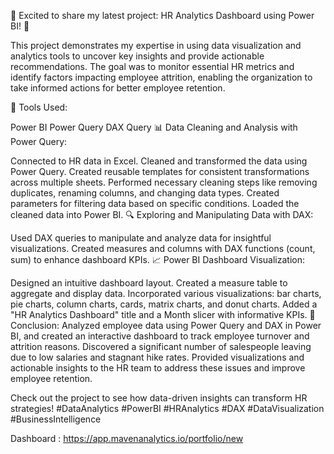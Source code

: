 🚀 Excited to share my latest project: HR Analytics Dashboard using Power BI! 🚀

This project demonstrates my expertise in using data visualization and analytics tools to uncover key insights and provide actionable recommendations. The goal was to monitor essential HR metrics and identify factors impacting employee attrition, enabling the organization to take informed actions for better employee retention.

🔧 Tools Used:

Power BI
Power Query
DAX Query
📊 Data Cleaning and Analysis with Power Query:

Connected to HR data in Excel.
Cleaned and transformed the data using Power Query.
Created reusable templates for consistent transformations across multiple sheets.
Performed necessary cleaning steps like removing duplicates, renaming columns, and changing data types.
Created parameters for filtering data based on specific conditions.
Loaded the cleaned data into Power BI.
🔍 Exploring and Manipulating Data with DAX:

Used DAX queries to manipulate and analyze data for insightful visualizations.
Created measures and columns with DAX functions (count, sum) to enhance dashboard KPIs.
📈 Power BI Dashboard Visualization:

Designed an intuitive dashboard layout.
Created a measure table to aggregate and display data.
Incorporated various visualizations: bar charts, pie charts, column charts, cards, matrix charts, and donut charts.
Added a "HR Analytics Dashboard" title and a Month slicer with informative KPIs.
📌 Conclusion:
Analyzed employee data using Power Query and DAX in Power BI, and created an interactive dashboard to track employee turnover and attrition reasons. Discovered a significant number of salespeople leaving due to low salaries and stagnant hike rates. Provided visualizations and actionable insights to the HR team to address these issues and improve employee retention.

Check out the project to see how data-driven insights can transform HR strategies! #DataAnalytics #PowerBI #HRAnalytics #DAX #DataVisualization #BusinessIntelligence

Dashboard : https://app.mavenanalytics.io/portfolio/new
